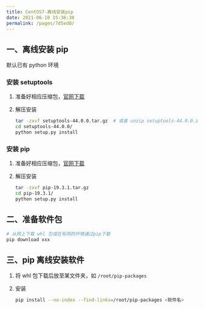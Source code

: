 ```yaml
---
title: CentOS7-离线安装pip
date: 2021-06-10 15:36:30
permalink: /pages/7d5ed0/
---
```



## 一、离线安装 pip
默认已有 python 环境

### 安装 setuptools
1. 准备好相应压缩包，[官网下载](https://pypi.org/project/setuptools/#files)

2. 解压安装
    ```bash
    tar -zxvf setuptools-44.0.0.tar.gz  # 或者 unzip setuptools-44.0.0.zip
    cd setuptools-44.0.0/
    python setup.py install
    ```

### 安装 pip
1. 准备好相应压缩包，[官网下载](https://pypi.org/project/pip/#files)

2. 解压安装
    ```bash
    tar -zxvf pip-19.3.1.tar.gz
    cd pip-19.3.1/
    python setup.py install
    ```

## 二、准备软件包
```bash
# 从网上下载 whl 包或在有网的环境通过pip下载
pip download xxx
```

## 三、pip 离线安装软件
1. 将 whl 包下载后放至某文件夹，如 `/root/pip-packages`

2. 安装
    ```bash
    pip install --no-index --find-links=/root/pip-packages <软件名>
    ```
